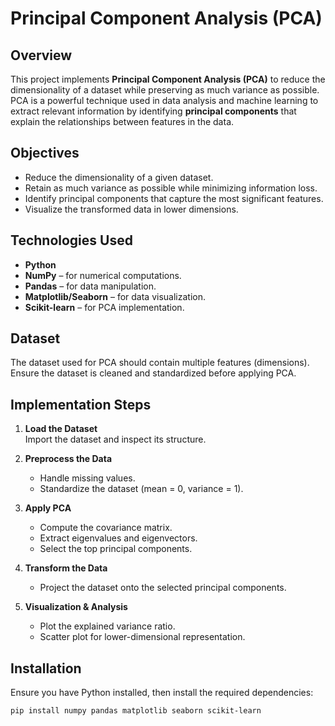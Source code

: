 # Principal Component Analysis (PCA)

## Overview

This project implements **Principal Component Analysis (PCA)** to reduce the dimensionality of a dataset while preserving as much variance as possible. PCA is a powerful technique used in data analysis and machine learning to extract relevant information by identifying **principal components** that explain the relationships between features in the data.

## Objectives

- Reduce the dimensionality of a given dataset.
- Retain as much variance as possible while minimizing information loss.
- Identify principal components that capture the most significant features.
- Visualize the transformed data in lower dimensions.

## Technologies Used

- **Python**
- **NumPy** – for numerical computations.
- **Pandas** – for data manipulation.
- **Matplotlib/Seaborn** – for data visualization.
- **Scikit-learn** – for PCA implementation.

## Dataset

The dataset used for PCA should contain multiple features (dimensions). Ensure the dataset is cleaned and standardized before applying PCA.

## Implementation Steps

1. **Load the Dataset**  
   Import the dataset and inspect its structure.
   
2. **Preprocess the Data**  
   - Handle missing values.
   - Standardize the dataset (mean = 0, variance = 1).

3. **Apply PCA**  
   - Compute the covariance matrix.
   - Extract eigenvalues and eigenvectors.
   - Select the top principal components.

4. **Transform the Data**  
   - Project the dataset onto the selected principal components.

5. **Visualization & Analysis**  
   - Plot the explained variance ratio.
   - Scatter plot for lower-dimensional representation.

## Installation

Ensure you have Python installed, then install the required dependencies:

```bash
pip install numpy pandas matplotlib seaborn scikit-learn

